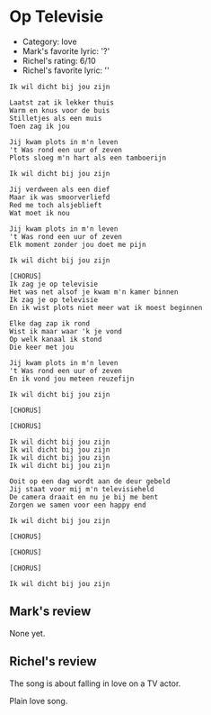 # Op Televisie

 * Category: love
 * Mark's favorite lyric: '?'
 * Richel's rating: 6/10
 * Richel's favorite lyric: ''


```
Ik wil dicht bij jou zijn

Laatst zat ik lekker thuis
Warm en knus voor de buis
Stilletjes als een muis
Toen zag ik jou

Jij kwam plots in m'n leven
't Was rond een uur of zeven
Plots sloeg m'n hart als een tamboerijn

Ik wil dicht bij jou zijn

Jij verdween als een dief
Maar ik was smoorverliefd
Red me toch alsjeblieft
Wat moet ik nou

Jij kwam plots in m'n leven
't Was rond een uur of zeven
Elk moment zonder jou doet me pijn

Ik wil dicht bij jou zijn

[CHORUS]
Ik zag je op televisie
Het was net alsof je kwam m'n kamer binnen
Ik zag je op televisie
En ik wist plots niet meer wat ik moest beginnen

Elke dag zap ik rond
Wist ik maar waar 'k je vond
Op welk kanaal ik stond
Die keer met jou

Jij kwam plots in m'n leven
't Was rond een uur of zeven
En ik vond jou meteen reuzefijn

Ik wil dicht bij jou zijn

[CHORUS]

[CHORUS]

Ik wil dicht bij jou zijn
Ik wil dicht bij jou zijn
Ik wil dicht bij jou zijn
Ik wil dicht bij jou zijn

Ooit op een dag wordt aan de deur gebeld
Jij staat voor mij m'n televisieheld
De camera draait en nu je bij me bent
Zorgen we samen voor een happy end

Ik wil dicht bij jou zijn

[CHORUS]

[CHORUS]

[CHORUS]

Ik wil dicht bij jou zijn 
```

## Mark's review

None yet.

## Richel's review

The song is about falling in love on a TV actor.

Plain love song.
